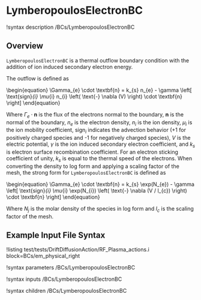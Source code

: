 # LymberopoulosElectronBC

!syntax description /BCs/LymberopoulosElectronBC

## Overview

`LymberopoulosElectronBC` is a thermal outflow boundary condition with the addition of ion induced secondary electron energy.

The outflow is defined as

\begin{equation}
\Gamma_{e} \cdot \textbf{n} = k_{s} n_{e} - \gamma \left[ \text{sign}_{i} \mu_{i} n_{i}
\left( 
 \text{-} \nabla (V) 
\right) 
\cdot \textbf{n} \right]
\end{equation}

Where $\Gamma_{e} \cdot \textbf{n}$ is the flux of the electrons normal to the boundary, $\textbf{n}$ is the normal of the boundary, $n_{e}$ is the electron density, $n_{i}$ is the ion density, $\mu_{i}$ is the ion mobility coefficient, $\text{sign}_{i}$ indicates the advection behavior ($\text{+}1$ for positively charged species and $\text{-}1$ for negatively charged species), $V$ is the electric potential, $\gamma$ is the ion induced secondary electron coefficient, and $k_{s}$ is electron surface recombination coefficient. For an electron sticking coefficient of unity, $k_{s}$ is equal to the thermal speed of the electrons. When converting the density to log form and applying a scaling factor of the mesh, the strong form for `LymberopoulosElectronBC` is defined as

\begin{equation}
\Gamma_{e} \cdot \textbf{n} = k_{s} \exp(N_{e}) - \gamma \left[ \text{sign}_{i} \mu_{i} \exp(N_{i})
\left( 
 \text{-} \nabla (V / l_{c})
 \right) 
  \cdot \textbf{n} \right]
\end{equation}

Where $N_{j}$ is the molar density of the species in log form and
$l_{c}$ is the scaling factor of the mesh.

## Example Input File Syntax


!listing test/tests/DriftDiffusionAction/RF_Plasma_actions.i block=BCs/em_physical_right

!syntax parameters /BCs/LymberopoulosElectronBC

!syntax inputs /BCs/LymberopoulosElectronBC

!syntax children /BCs/LymberopoulosElectronBC
